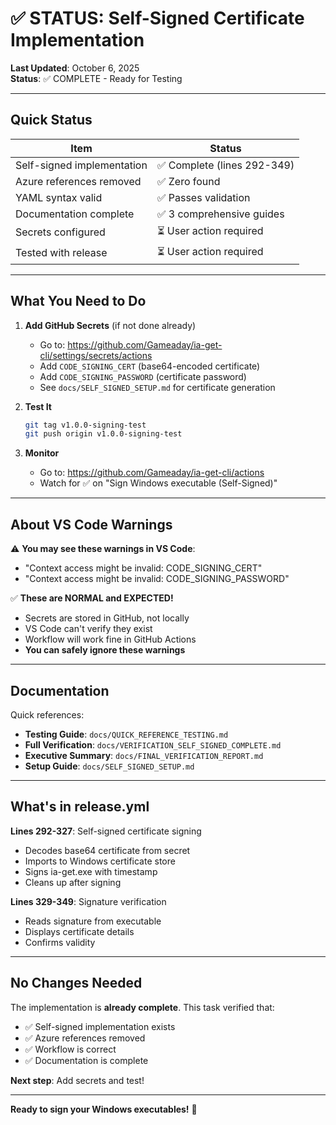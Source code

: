 # ✅ STATUS: Self-Signed Certificate Implementation

**Last Updated**: October 6, 2025  
**Status**: ✅ COMPLETE - Ready for Testing  

---

## Quick Status

| Item | Status |
|------|--------|
| Self-signed implementation | ✅ Complete (lines 292-349) |
| Azure references removed | ✅ Zero found |
| YAML syntax valid | ✅ Passes validation |
| Documentation complete | ✅ 3 comprehensive guides |
| Secrets configured | ⏳ User action required |
| Tested with release | ⏳ User action required |

---

## What You Need to Do

1. **Add GitHub Secrets** (if not done already)
   - Go to: https://github.com/Gameaday/ia-get-cli/settings/secrets/actions
   - Add `CODE_SIGNING_CERT` (base64-encoded certificate)
   - Add `CODE_SIGNING_PASSWORD` (certificate password)
   - See `docs/SELF_SIGNED_SETUP.md` for certificate generation

2. **Test It**
   ```bash
   git tag v1.0.0-signing-test
   git push origin v1.0.0-signing-test
   ```

3. **Monitor**
   - Go to: https://github.com/Gameaday/ia-get-cli/actions
   - Watch for ✅ on "Sign Windows executable (Self-Signed)"

---

## About VS Code Warnings

⚠️ **You may see these warnings in VS Code**:
- "Context access might be invalid: CODE_SIGNING_CERT"
- "Context access might be invalid: CODE_SIGNING_PASSWORD"

✅ **These are NORMAL and EXPECTED!**
- Secrets are stored in GitHub, not locally
- VS Code can't verify they exist
- Workflow will work fine in GitHub Actions
- **You can safely ignore these warnings**

---

## Documentation

Quick references:
- **Testing Guide**: `docs/QUICK_REFERENCE_TESTING.md`
- **Full Verification**: `docs/VERIFICATION_SELF_SIGNED_COMPLETE.md`
- **Executive Summary**: `docs/FINAL_VERIFICATION_REPORT.md`
- **Setup Guide**: `docs/SELF_SIGNED_SETUP.md`

---

## What's in release.yml

**Lines 292-327**: Self-signed certificate signing
- Decodes base64 certificate from secret
- Imports to Windows certificate store
- Signs ia-get.exe with timestamp
- Cleans up after signing

**Lines 329-349**: Signature verification
- Reads signature from executable
- Displays certificate details
- Confirms validity

---

## No Changes Needed

The implementation is **already complete**. This task verified that:
- ✅ Self-signed implementation exists
- ✅ Azure references removed
- ✅ Workflow is correct
- ✅ Documentation is complete

**Next step**: Add secrets and test!

---

**Ready to sign your Windows executables!** 🚀
